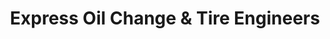 ---
title: "Express Oil Change & Tire Engineers"
url: /buford/express-oil-change-und-tire-engineers-woodward-crossing-boulevard/
shop: Reifen
---